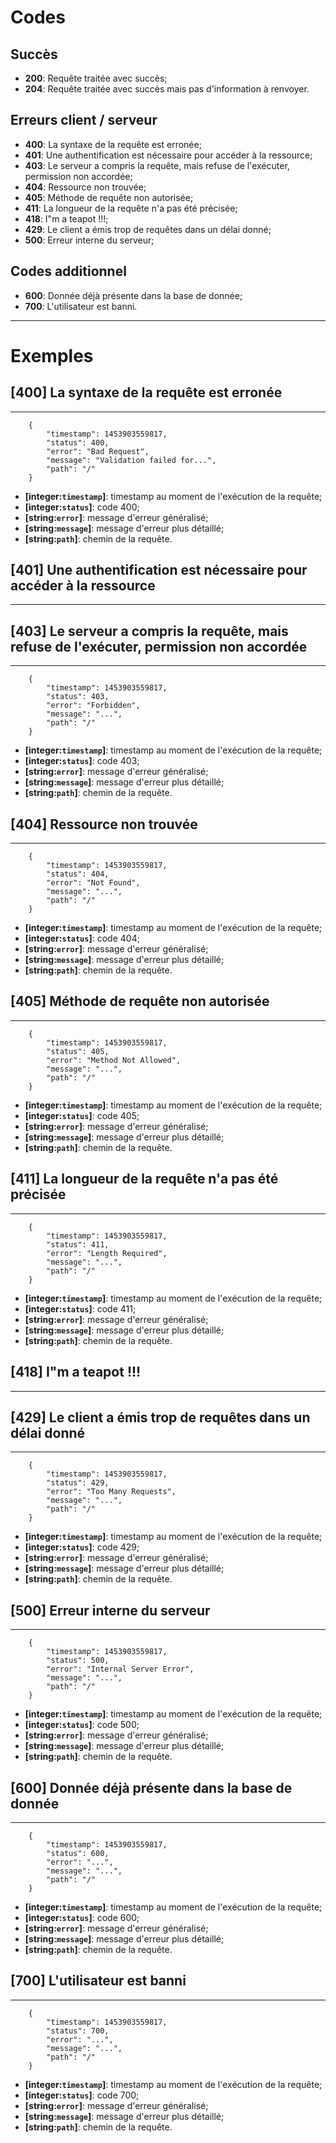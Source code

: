 # Codes
## Succès
* **200**: Requête traitée avec succès;
* **204**: Requête traitée avec succès mais pas d'information à renvoyer.

## Erreurs client / serveur
* **400**: La syntaxe de la requête est erronée;
* **401**: Une authentification est nécessaire pour accéder à la ressource;
* **403**: Le serveur a compris la requête, mais refuse de l'exécuter, permission non accordée;
* **404**: Ressource non trouvée;
* **405**: Méthode de requête non autorisée;
* **411**: La longueur de la requête n'a pas été précisée;
* **418**: I"m a teapot !!!;
* **429**: Le client a émis trop de requêtes dans un délai donné;
* **500**: Erreur interne du serveur;

## Codes additionnel
* **600**: Donnée déjà présente dans la base de donnée;
* **700**: L'utilisateur est banni.

***

# Exemples
## [400] La syntaxe de la requête est erronée
***
```
	{
		"timestamp": 1453903559817,
		"status": 400,
		"error": "Bad Request",
		"message": "Validation failed for...",
		"path": "/"
	}
```
* **[integer:`timestamp`]**: timestamp au moment de l'exécution de la requête;
* **[integer:`status`]**: code 400;
* **[string:`error`]**: message d'erreur généralisé;
* **[string:`message`]**: message d'erreur plus détaillé;
* **[string:`path`]**: chemin de la requête.

## [401] Une authentification est nécessaire pour accéder à la ressource
***

## [403] Le serveur a compris la requête, mais refuse de l'exécuter, permission non accordée
***
```
	{
		"timestamp": 1453903559817,
		"status": 403,
		"error": "Forbidden",
		"message": "...",
		"path": "/"
	}
```
* **[integer:`timestamp`]**: timestamp au moment de l'exécution de la requête;
* **[integer:`status`]**: code 403;
* **[string:`error`]**: message d'erreur généralisé;
* **[string:`message`]**: message d'erreur plus détaillé;
* **[string:`path`]**: chemin de la requête.

## [404] Ressource non trouvée
***
```
	{
		"timestamp": 1453903559817,
		"status": 404,
		"error": "Not Found",
		"message": "...",
		"path": "/"
	}
```
* **[integer:`timestamp`]**: timestamp au moment de l'exécution de la requête;
* **[integer:`status`]**: code 404;
* **[string:`error`]**: message d'erreur généralisé;
* **[string:`message`]**: message d'erreur plus détaillé;
* **[string:`path`]**: chemin de la requête.

## [405] Méthode de requête non autorisée
***
```
	{
		"timestamp": 1453903559817,
		"status": 405,
		"error": "Method Not Allowed",
		"message": "...",
		"path": "/"
	}
```
* **[integer:`timestamp`]**: timestamp au moment de l'exécution de la requête;
* **[integer:`status`]**: code 405;
* **[string:`error`]**: message d'erreur généralisé;
* **[string:`message`]**: message d'erreur plus détaillé;
* **[string:`path`]**: chemin de la requête.

## [411] La longueur de la requête n'a pas été précisée
***
```
	{
		"timestamp": 1453903559817,
		"status": 411,
		"error": "Length Required",
		"message": "...",
		"path": "/"
	}
```
* **[integer:`timestamp`]**: timestamp au moment de l'exécution de la requête;
* **[integer:`status`]**: code 411;
* **[string:`error`]**: message d'erreur généralisé;
* **[string:`message`]**: message d'erreur plus détaillé;
* **[string:`path`]**: chemin de la requête.

## [418] I"m a teapot !!!
***

## [429] Le client a émis trop de requêtes dans un délai donné
***
```
	{
		"timestamp": 1453903559817,
		"status": 429,
		"error": "Too Many Requests",
		"message": "...",
		"path": "/"
	}
```
* **[integer:`timestamp`]**: timestamp au moment de l'exécution de la requête;
* **[integer:`status`]**: code 429;
* **[string:`error`]**: message d'erreur généralisé;
* **[string:`message`]**: message d'erreur plus détaillé;
* **[string:`path`]**: chemin de la requête.

## [500] Erreur interne du serveur
***
```
	{
		"timestamp": 1453903559817,
		"status": 500,
		"error": "Internal Server Error",
		"message": "...",
		"path": "/"
	}
```
* **[integer:`timestamp`]**: timestamp au moment de l'exécution de la requête;
* **[integer:`status`]**: code 500;
* **[string:`error`]**: message d'erreur généralisé;
* **[string:`message`]**: message d'erreur plus détaillé;
* **[string:`path`]**: chemin de la requête.

## [600] Donnée déjà présente dans la base de donnée
***
```
	{
		"timestamp": 1453903559817,
		"status": 600,
		"error": "...",
		"message": "...",
		"path": "/"
	}
```
* **[integer:`timestamp`]**: timestamp au moment de l'exécution de la requête;
* **[integer:`status`]**: code 600;
* **[string:`error`]**: message d'erreur généralisé;
* **[string:`message`]**: message d'erreur plus détaillé;
* **[string:`path`]**: chemin de la requête.

## [700] L'utilisateur est banni
***
```
	{
		"timestamp": 1453903559817,
		"status": 700,
		"error": "...",
		"message": "...",
		"path": "/"
	}
```
* **[integer:`timestamp`]**: timestamp au moment de l'exécution de la requête;
* **[integer:`status`]**: code 700;
* **[string:`error`]**: message d'erreur généralisé;
* **[string:`message`]**: message d'erreur plus détaillé;
* **[string:`path`]**: chemin de la requête.